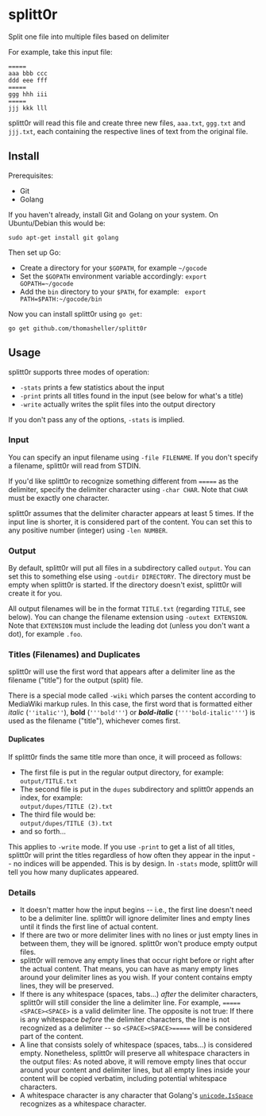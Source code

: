 # splitt0r

Split one file into multiple files based on delimiter

For example, take this input file:

```
=====
aaa bbb ccc
ddd eee fff
=====
ggg hhh iii
=====
jjj kkk lll
```

splitt0r will read this file and create three new files, `aaa.txt`, `ggg.txt` and `jjj.txt`, each containing the respective lines of text from the original file.

## Install

Prerequisites:
  - Git
  - Golang

If you haven't already, install Git and Golang on your system. On
Ubuntu/Debian this would be:

```
sudo apt-get install git golang
```

Then set up Go:
  - Create a directory for your `$GOPATH`, for example `~/gocode`
  - Set the `$GOPATH` environment variable accordingly: `export GOPATH=~/gocode`
  - Add the `bin` directory to your `$PATH`, for example: ` export PATH=$PATH:~/gocode/bin`

Now you can install splitt0r using `go get`:

```
go get github.com/thomasheller/splitt0r
```

## Usage

splitt0r supports three modes of operation:
  - `-stats` prints a few statistics about the input
  - `-print` prints all titles found in the input (see below for what's a title)
  - `-write` actually writes the split files into the output directory

If you don't pass any of the options, `-stats` is implied.

### Input

You can specify an input filename using `-file FILENAME`.
If you don't specify a filename, splitt0r will read from STDIN.

If you'd like splitt0r to recognize something different from `=====` as the delimiter,
specify the delimiter character using `-char CHAR`.
Note that `CHAR` must be exactly one character.

splitt0r assumes that the delimiter character appears at least 5 times.
If the input line is shorter, it is considered part of the content.
You can set this to any positive number (integer) using `-len NUMBER`.

### Output

By default, splitt0r will put all files in a subdirectory called `output`.
You can set this to something else using `-outdir DIRECTORY`.
The directory must be empty when splitt0r is started.
If the directory doesn't exist, splitt0r will create it for you.

All output filenames will be in the format `TITLE.txt` (regarding `TITLE`, see below).
You can change the filename extension using `-outext EXTENSION`.
Note that `EXTENSION` must include the leading dot (unless you don't want a dot), for example `.foo`.

### Titles (Filenames) and Duplicates

splitt0r will use the first word that appears after a delimiter line as the filename ("title") for the output (split) file.

There is a special mode called `-wiki` which parses the content according to MediaWiki markup rules.
In this case, the first word that is formatted either *italic* (`''italic''`), **bold** (`'''bold'''`) or ***bold-italic*** (`''''bold-italic''''`) is used as the filename ("title"), whichever comes first.

#### Duplicates

If splitt0r finds the same title more than once, it will proceed as follows:
  - The first file is put in the regular output directory, for example:  
  `output/TITLE.txt`
  - The second file is put in the `dupes` subdirectory and splitt0r appends an index, for example:  
  `output/dupes/TITLE (2).txt`
  - The third file would be:  
  `output/dupes/TITLE (3).txt`
  - and so forth...

This applies to `-write` mode. If you use `-print` to get a list of all titles, splitt0r will print the titles regardless of how often they appear in the input -- no indices will be appended. This is by design. In `-stats` mode, splitt0r will tell you how many duplicates appeared.

### Details

  - It doesn't matter how the input begins -- i.e., the first line doesn't need to be a delimiter line. splitt0r will ignore delimiter lines and empty lines until it finds the first line of actual content.
  - If there are two or more delimiter lines with no lines or just empty lines in between them, they will be ignored. splitt0r won't produce empty output files.
  - splitt0r will remove any empty lines that occur right before or right after the actual content. That means, you can have as many empty lines around your delimiter lines as you wish. If your content contains empty lines, they will be preserved.
  - If there is any whitespace (spaces, tabs...) *after* the delimiter characters, splitt0r will still consider the line a delimiter line. For example, `=====<SPACE><SPACE>` is a valid delimiter line. The opposite is not true: If there is any whitespace *before* the delimiter characters, the line is not recognized as a delimiter -- so `<SPACE><SPACE>=====` will be considered part of the content.
  - A line that consists solely of whitespace (spaces, tabs...) is considered empty. Nonetheless, splitt0r will preserve all whitespace characters in the output files: As noted above, it will remove empty lines that occur around your content and delimiter lines, but all empty lines inside your content will be copied verbatim, including potential whitespace characters.
  - A whitespace character is any character that Golang's [`unicode.IsSpace`](https://golang.org/pkg/unicode/#IsSpace) recognizes as a whitespace character.
